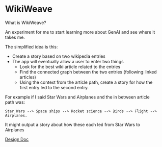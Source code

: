 # WikiWeave

What is WikiWeave?

An experiment for me to start learning more about GenAI and see where it takes me.

The simplified idea is this:
- Create a story based on two wikipedia entries
- The app will eventually allow a user to enter two things
  - Look for the best wiki article related to the entries
  - Find the connected graph between the two entries (following linked articles)
  - Using the context from the article path, create a story for how the first entry led to the second entry.

For example if I said Star Wars and Airplanes and the in between article path was:
```
Star Wars --> Space ships --> Rocket science --> Birds --> Flight --> Airplanes.
```
It might output a story about how these each led from Star Wars to Airplanes

[Design Doc](https://docs.google.com/document/d/144tdxfU6lMPpJtF4ucBPg4v8PdUMpRt4-3NCaa5RU-w/edit?usp=sharing)

